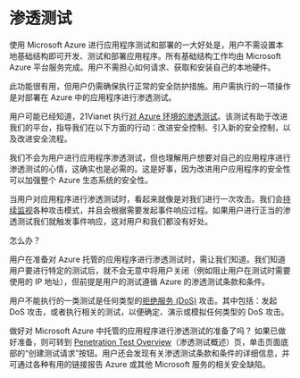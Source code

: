 <properties
   pageTitle="渗透测试 | Microsoft Azure"
   description="本文概述了渗透测试（简称 pentest）过程，以及如何对运行在 Azure 基础结构中的应用进行渗透测试。"
   services="security"
   documentationCenter="na"
   authors="YuriDio"
   manager="swadhwa"
   editor="TomSh"/>  


<tags
   ms.service="security"
   ms.devlang="na"
   ms.topic="article"
   ms.tgt_pltfrm="na"
   ms.workload="na"
   ms.date="08/09/2016"
   wacn.date="10/31/2016"
   ms.author="yurid"/>  


# 渗透测试

使用 Microsoft Azure 进行应用程序测试和部署的一大好处是，用户不需设置本地基础结构即可开发、测试和部署应用程序。所有基础结构工作均由 Microsoft Azure 平台服务完成。用户不需担心如何请求、获取和安装自己的本地硬件。

此功能很有用，但用户仍需确保执行正常的安全防护措施。用户需执行的一项操作是对部署在 Azure 中的应用程序进行渗透测试。

用户可能已经知道，21Vianet 执行[对 Azure 环境的渗透测试](https://gallery.technet.microsoft.com/Cloud-Red-Teaming-b837392e)。该测试有助于改进我们的平台，指导我们在以下方面的行动：改进安全控制、引入新的安全控制，以及改进安全流程。

我们不会为用户进行应用程序渗透测试，但也理解用户想要对自己的应用程序进行渗透测试的心情，这确实也是必需的。这是好事，因为改进用户应用程序的安全性可以加强整个 Azure 生态系统的安全性。

当用户对应用程序进行渗透测试时，看起来就像是对我们进行一次攻击。我们会[持续监视](http://blogs.msdn.com/b/azuresecurity/archive/2015/07/05/best-practices-to-protect-your-azure-deployment-against-cloud-drive-by-attacks.aspx)各种攻击模式，并且会根据需要发起事件响应过程。如果用户进行正当的渗透测试我们就触发事件响应，这对用户和我们都没有好处。

怎么办？

用户在准备对 Azure 托管的应用程序进行渗透测试时，需让我们知道。我们知道用户要进行特定的测试后，就不会无意中将用户关闭（例如阻止用户在测试时需要使用的 IP 地址），但前提是用户的测试遵循 Azure 的渗透测试条款和条件。

用户不能执行的一类测试是任何类型的[拒绝服务 (DoS)](https://en.wikipedia.org/wiki/Denial-of-service_attack) 攻击。其中包括：发起 DoS 攻击，或者执行相关的测试，以便确定、演示或模拟任何类型的 DoS 攻击。

做好对 Microsoft Azure 中托管的应用程序进行渗透测试的准备了吗？ 如果已做好准备，则可转到 [Penetration Test Overview](https://www.trustcenter.cn/zh-cn/security/penetrationtesting.html)（渗透测试概述）页，单击页面底部的“创建测试请求”按钮。用户还会发现有关渗透测试条款和条件的详细信息，并可通过各种有用的链接报告 Azure 或其他 Microsoft 服务的相关安全缺陷。

<!---HONumber=Mooncake_1024_2016-->